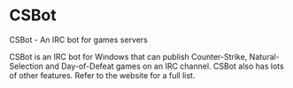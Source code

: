 # CSBot
CSBot - An IRC bot for games servers

CSBot is an IRC bot for Windows that can publish Counter-Strike, Natural-Selection and Day-of-Defeat games on an IRC channel.
CSBot also has lots of other features. Refer to the website for a full list.
